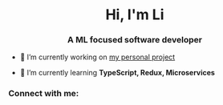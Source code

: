 <h1 align="center">Hi, I'm Li</h1>
<h3 align="center">A ML focused software developer</h3>

- 🔭 I’m currently working on [my personal project](https://github.com/liawesome/hike-yo-way.git)

- 🌱 I’m currently learning **TypeScript, Redux, Microservices**

<h3 align="left">Connect with me:</h3>
<p align="left">
</p>
